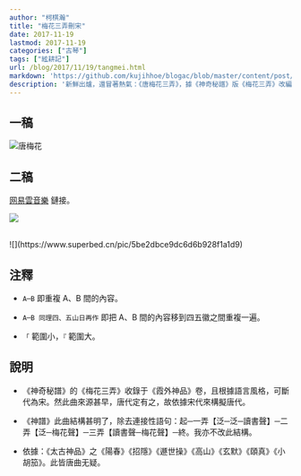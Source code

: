 ```yaml
---
author: "柯棋瀚"
title: "梅花三弄刪宋"
date: 2017-11-19
lastmod: 2017-11-19
categories: ["古琴"]
tags: ["絃耕記"]
url: /blog/2017/11/19/tangmei.html
markdown: 'https://github.com/kujihhoe/blogac/blob/master/content/post/2017-11-19-tangmei.md'
description: '新鮮出爐，還冒著熱氣：《唐梅花三弄》，據《神奇秘譜》版《梅花三弄》改編。'
---
```


## 一稿

![唐梅花](https://www.superbed.cn/pic/5be2dbb99dc6d6b928f1a1d7)

## 二稿

[网易雲音樂](https://music.163.com/#/song?id=549484767) 鏈接。

![](https://www.superbed.cn/pic/5be2dbc59dc6d6b928f1a1d8)

<br>
![](https://www.superbed.cn/pic/5be2dbce9dc6d6b928f1a1d9)


## 注釋

- `A─B` 即重複 A、B 間的內容。

- `A─B 同理四、五山日再作` 即把 A、B 間的內容移到四五徽之間重複一遍。

- `「` 範圍小，`『` 範圍大。

## 說明

- 《神奇秘譜》的《梅花三弄》收錄于《霞外神品》卷，且根據語言風格，可斷代為宋。然此曲來源甚早，唐代定有之，故依據宋代來構擬唐代。
- 《神譜》此曲結構甚明了，除去連接性語句：起─一弄【泛─泛─讀書聲】─二弄【泛─梅花聲】─三弄【讀書聲─梅花聲】─終。我亦不改此結構。
- 依據：《太古神品》之《陽春》《招隱》《遯世操》《高山》《玄默》《頤真》《小胡笳》。此皆唐曲无疑。

  ​
